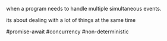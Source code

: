 when a program needs to handle multiple simultaneous events.

its about dealing with a lot of things at the same time

#promise-await
#concurrency 
#non-deterministic

